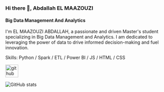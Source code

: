 ### Hi there 👋, Abdallah EL MAAZOUZI
#### Big Data Management And Analytics 
I'm EL MAAZOUZI ABDALLAH, a passionate and driven Master's student specializing in Big Data Management and Analytics. I am dedicated to leveraging the power of data to drive informed decision-making and fuel innovation.

Skills: Python / Spark / ETL / Power BI / JS / HTML / CSS


[<img src='https://cdn.jsdelivr.net/npm/simple-icons@3.0.1/icons/github.svg' alt='github' height='40'>](https://github.com/abdallah-elmaazouzi)  

![GitHub stats](https://github-readme-stats.vercel.app/api?username=abdallah-elmaazouzi&show_icons=true&count_private=true)  


